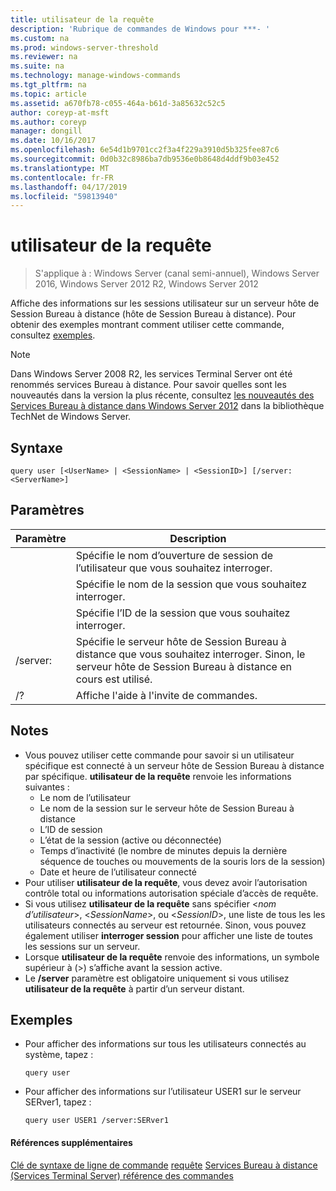 ```yaml
---
title: utilisateur de la requête
description: 'Rubrique de commandes de Windows pour ***- '
ms.custom: na
ms.prod: windows-server-threshold
ms.reviewer: na
ms.suite: na
ms.technology: manage-windows-commands
ms.tgt_pltfrm: na
ms.topic: article
ms.assetid: a670fb78-c055-464a-b61d-3a85632c52c5
author: coreyp-at-msft
ms.author: coreyp
manager: dongill
ms.date: 10/16/2017
ms.openlocfilehash: 6e54d1b9701cc2f3a4f229a3910d5b325fee87c6
ms.sourcegitcommit: 0d0b32c8986ba7db9536e0b8648d4ddf9b03e452
ms.translationtype: MT
ms.contentlocale: fr-FR
ms.lasthandoff: 04/17/2019
ms.locfileid: "59813940"
---
```

# <a name="query-user"></a>utilisateur de la requête

>S'applique à : Windows Server (canal semi-annuel), Windows Server 2016, Windows Server 2012 R2, Windows Server 2012

Affiche des informations sur les sessions utilisateur sur un serveur hôte de Session Bureau à distance (hôte de Session Bureau à distance).
Pour obtenir des exemples montrant comment utiliser cette commande, consultez [exemples](#BKMK_examples).
> [!NOTE]
> Dans Windows Server 2008 R2, les services Terminal Server ont été renommés services Bureau à distance. Pour savoir quelles sont les nouveautés dans la version la plus récente, consultez [les nouveautés des Services Bureau à distance dans Windows Server 2012](https://technet.microsoft.com/library/hh831527) dans la bibliothèque TechNet de Windows Server.
## <a name="syntax"></a>Syntaxe
```
query user [<UserName> | <SessionName> | <SessionID>] [/server:<ServerName>]
```
## <a name="parameters"></a>Paramètres
|Paramètre|Description|
|-------|--------|
|<UserName>|Spécifie le nom d’ouverture de session de l’utilisateur que vous souhaitez interroger.|
|<SessionName>|Spécifie le nom de la session que vous souhaitez interroger.|
|<SessionID>|Spécifie l’ID de la session que vous souhaitez interroger.|
|/server:<ServerName>|Spécifie le serveur hôte de Session Bureau à distance que vous souhaitez interroger. Sinon, le serveur hôte de Session Bureau à distance en cours est utilisé.|
|/?|Affiche l'aide à l'invite de commandes.|
## <a name="remarks"></a>Notes
-   Vous pouvez utiliser cette commande pour savoir si un utilisateur spécifique est connecté à un serveur hôte de Session Bureau à distance par spécifique. **utilisateur de la requête** renvoie les informations suivantes :
    -   Le nom de l’utilisateur
    -   Le nom de la session sur le serveur hôte de Session Bureau à distance
    -   L’ID de session
    -   L’état de la session (active ou déconnectée)
    -   Temps d’inactivité (le nombre de minutes depuis la dernière séquence de touches ou mouvements de la souris lors de la session)
    -   Date et heure de l’utilisateur connecté
-   Pour utiliser **utilisateur de la requête**, vous devez avoir l’autorisation contrôle total ou informations autorisation spéciale d’accès de requête.
-   Si vous utilisez **utilisateur de la requête** sans spécifier <*nom d’utilisateur*>, <*SessionName*>, ou <*SessionID*>, une liste de tous les les utilisateurs connectés au serveur est retournée. Sinon, vous pouvez également utiliser **interroger session** pour afficher une liste de toutes les sessions sur un serveur.
-   Lorsque **utilisateur de la requête** renvoie des informations, un symbole supérieur à (>) s’affiche avant la session active.
-   Le **/server** paramètre est obligatoire uniquement si vous utilisez **utilisateur de la requête** à partir d’un serveur distant.
## <a name="BKMK_examples"></a>Exemples
-   Pour afficher des informations sur tous les utilisateurs connectés au système, tapez :
    ```
    query user
    ```
-   Pour afficher des informations sur l’utilisateur USER1 sur le serveur SERver1, tapez :
    ```
    query user USER1 /server:SERver1
    ```
#### <a name="additional-references"></a>Références supplémentaires
[Clé de syntaxe de ligne de commande](command-line-syntax-key.md)
[requête](query.md)
[Services Bureau à distance &#40;Services Terminal Server&#41; référence des commandes](remote-desktop-services-terminal-services-command-reference.md)
